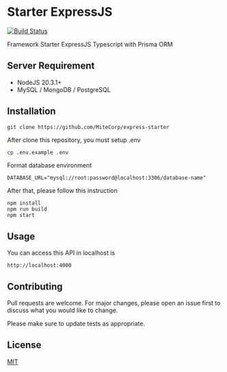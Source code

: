 # Starter ExpressJS
[![Build Status](https://travis-ci.org/joemccann/dillinger.svg?branch=master)](https://travis-ci.org/joemccann/dillinger)

Framework Starter ExpressJS Typescript with Prisma ORM

## Server Requirement
- NodeJS 20.3.1+
- MySQL / MongoDB / PostgreSQL 

## Installation

```
git clone https://github.com/MiteCorp/express-starter
```

After clone this repository, you must setup .env
```bash
cp .env.example .env
```

Format database environment
```
DATABASE_URL="mysql://root:password@localhost:3306/database-name"
```

After that, please follow this instruction
```
npm install
npm run build
npm start
```

## Usage
You can access this API in localhost is
```
http://localhost:4000
```

## Contributing

Pull requests are welcome. For major changes, please open an issue first
to discuss what you would like to change.

Please make sure to update tests as appropriate.

## License

[MIT](https://choosealicense.com/licenses/mit/)